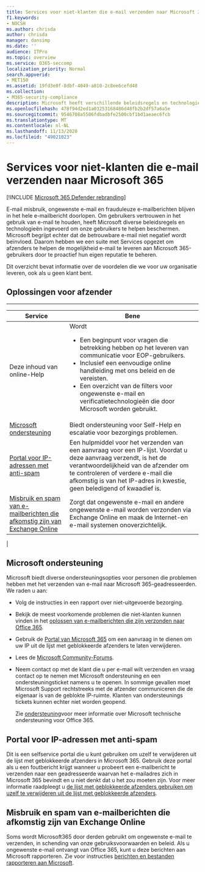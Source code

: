 ```yaml
---
title: Services voor niet-klanten die e-mail verzenden naar Microsoft 365
f1.keywords:
- NOCSH
ms.author: chrisda
author: chrisda
manager: dansimp
ms.date: ''
audience: ITPro
ms.topic: overview
ms.service: O365-seccomp
localization_priority: Normal
search.appverid:
- MET150
ms.assetid: 19fd3e0f-8dbf-4049-a810-2c8ee6cefd48
ms.collection:
- M365-security-compliance
description: Microsoft heeft verschillende beleidsregels en technologieën ingevoerd om onze gebruikers te helpen beschermen voor het behoud van gebruikers vertrouwen in het gebruik van e-mail.
ms.openlocfilehash: 478f94d2ed1a03253168486d48fb2b2df57a6a5e
ms.sourcegitcommit: 9546708a5506fdbadbfe2500cbf1bd1aeaec6fcb
ms.translationtype: MT
ms.contentlocale: nl-NL
ms.lasthandoff: 11/13/2020
ms.locfileid: "49021023"
---
```

# <a name="services-for-non-customers-sending-mail-to-microsoft-365"></a>Services voor niet-klanten die e-mail verzenden naar Microsoft 365

[!INCLUDE [Microsoft 365 Defender rebranding](../includes/microsoft-defender-for-office.md)]


E-mail misbruik, ongewenste e-mail en frauduleuze e-mailberichten blijven in het hele e-mailbericht doorlopen. Om gebruikers vertrouwen in het gebruik van e-mail te houden, heeft Microsoft diverse beleidsregels en technologieën ingevoerd om onze gebruikers te helpen beschermen. Microsoft begrijpt echter dat de betrouwbare e-mail niet negatief wordt beïnvloed. Daarom hebben we een suite met Services opgezet om afzenders te helpen de mogelijkheid e-mail te leveren aan Microsoft 365-gebruikers door te proactief hun eigen reputatie te beheren.

Dit overzicht bevat informatie over de voordelen die we voor uw organisatie leveren, ook als u geen klant bent.

## <a name="sender-solutions"></a>Oplossingen voor afzender

****

|Service|Bene|
|---|---|
|Deze inhoud van online-Help|Wordt <ul><li>Een beginpunt voor vragen die betrekking hebben op het leveren van communicatie voor EOP-gebruikers.</li><li>Inclusief een eenvoudige online handleiding met ons beleid en de vereisten.</li><li>Een overzicht van de filters voor ongewenste e-mail en verificatietechnologieën die door Microsoft worden gebruikt.</li><ul>|
|[Microsoft ondersteuning](#microsoft-support)|Biedt ondersteuning voor Self-Help en escalatie voor bezorgings problemen.|
|[Portal voor IP-adressen met anti-spam](#anti-spam-ip-delist-portal)|Een hulpmiddel voor het verzenden van een aanvraag voor een IP-lijst. Voordat u deze aanvraag verzendt, is het de verantwoordelijkheid van de afzender om te controleren of verdere e-mail die afkomstig is van het IP-adres in kwestie, geen beledigend of kwaadief is.|
|[Misbruik en spam van e-mailberichten die afkomstig zijn van Exchange Online](#abuse-and-spam-reporting-for-junk-email-originating-from-exchange-online)|Zorgt dat ongewenste e-mail en andere ongewenste e-mail worden verzonden via Exchange Online en maak de Internet-en e-mail systemen onoverzichtelijk.|
|

## <a name="microsoft-support"></a>Microsoft ondersteuning

Microsoft biedt diverse ondersteuningsopties voor personen die problemen hebben met het verzenden van e-mail naar Microsoft 365-geadresseerden. We raden u aan:

- Volg de instructies in een rapport over niet-uitgevoerde bezorging.

- Bekijk de meest voorkomende problemen die niet-klanten kunnen vinden in het [oplossen van e-mailberichten die zijn verzonden naar Office 365](troubleshooting-mail-sent-to-office-365.md).

- Gebruik de [Portal van Microsoft 365](https://sender.office.com) om een aanvraag in te dienen om uw IP uit de lijst met geblokkeerde afzenders te laten verwijderen.

- Lees de [Microsoft Community-Forums](https://community.office365.com/f/).

- Neem contact op met de klant die u per e-mail wilt verzenden en vraag contact op te nemen met Microsoft ondersteuning en een ondersteuningsticket namens u te openen. In sommige gevallen moet Microsoft Support rechtstreeks met de afzender communiceren die de eigenaar is van de geblokte IP-ruimte. Klanten van ondersteunings tickets kunnen echter niet worden geopend.

  Zie [ondersteuning](https://docs.microsoft.com/office365/servicedescriptions/office-365-platform-service-description/support)voor meer informatie over Microsoft technische ondersteuning voor Office 365.

## <a name="anti-spam-ip-delist-portal"></a>Portal voor IP-adressen met anti-spam

Dit is een selfservice portal die u kunt gebruiken om uzelf te verwijderen uit de lijst met geblokkeerde afzenders in Microsoft 365. Gebruik deze portal als u een foutbericht krijgt wanneer u probeert een e-mailbericht te verzenden naar een geadresseerde waarvan het e-mailadres zich in Microsoft 365 bevindt en u niet denkt dat u het zou moeten zijn. Voor meer informatie raadpleegt u [de lijst met geblokkeerde afzenders gebruiken om uzelf te verwijderen uit de lijst met geblokkeerde afzenders](use-the-delist-portal-to-remove-yourself-from-the-office-365-blocked-senders-lis.md).

## <a name="abuse-and-spam-reporting-for-junk-email-originating-from-exchange-online"></a>Misbruik en spam van e-mailberichten die afkomstig zijn van Exchange Online

Soms wordt Microsoft365 door derden gebruikt om ongewenste e-mail te verzenden, in schending van onze gebruiksvoorwaarden en beleid. Als u ongewenste e-mail ontvangt van Office 365, kunt u deze berichten aan Microsoft rapporteren. Zie voor instructies [berichten en bestanden rapporteren aan Microsoft](report-junk-email-messages-to-microsoft.md).
